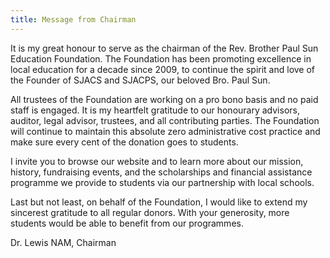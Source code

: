 ```yaml
---
title: Message from Chairman
---
```


It is my great honour to serve as the chairman of the Rev. Brother Paul Sun Education Foundation. The Foundation has been promoting excellence in local education for a decade since 2009, to continue the spirit and love of the Founder of SJACS and SJACPS, our beloved Bro. Paul Sun.

All trustees of the Foundation are working on a pro bono basis and no paid staff is engaged. It is my heartfelt gratitude to our honourary advisors, auditor, legal advisor, trustees, and all contributing parties. The Foundation will continue to maintain this absolute zero administrative cost practice and make sure every cent of the donation goes to students.

I invite you to browse our website and to learn more about our mission, history, fundraising events, and the scholarships and financial assistance programme we provide to students via our partnership with local schools.

Last but not least, on behalf of the Foundation, I would like to extend my sincerest gratitude to all regular donors. With your generosity, more students would be able to benefit from our programmes.

Dr. Lewis NAM,
Chairman
